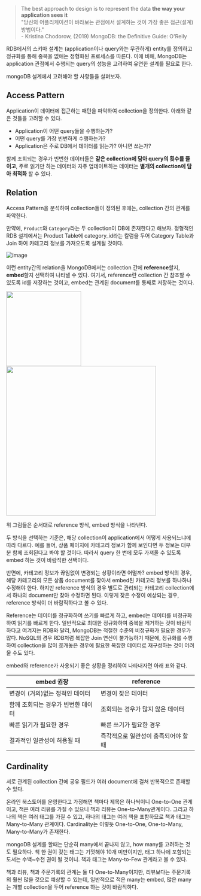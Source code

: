 
> The best approach to design is to represent the data **the way your application sees it**<br>"당신의 어플리케이션이 바라보는 관점에서 설계하는 것이 가장 좋은 접근(설계) 방법이다."<br>- Kristina Chodorow, (2019) MongoDB: the Definitive Guide: O'Reily

RDB에서의 스키마 설계는 (application이나 query와는 무관하게) entity를 정의하고 정규화를 통해 중복을 없애는 정형화된 프로세스를 따른다. 이에 비해, MongoDB는 application 관점에서 수행되는 query의 성능을 고려하여 유연한 설계를 필요로 한다. 

mongoDB 설계에서 고려해야 할 사항들을 살펴보자.

## Access Pattern

Application이 데이터에 접근하는 패턴을 파악하여 collection을 정의한다. 아래와 같은 것들을 고려할 수 있다.
 
- Application이 어떤 query들을 수행하는가?
- 어떤 query를 가장 빈번하게 수행하는가?
- Application은 주로 DB에서 데이터를 읽는가? 아니면 쓰는가?
 
함께 조회되는 경우가 빈번한 데이터들은 **같은 collection에 담아 query의 횟수를 줄이고**, 주로 읽기만 하는 데이터와 자주 업데이트하는 데이터는 **별개의 collection에 담아 최적화** 할 수 있다.

## Relation

Access Pattern을 분석하여 collection들이 정의된 후에는, collection 간의 관계를 파악한다.

만약에, `Product`와 `Category`라는 두 collection이 DB에 존재한다고 해보자. 정형적인 RDB 설계에서는 Product Table에 category_id라는 칼럼을 두어 Category Table과 Join 하여 카테고리 정보를 가져오도록 설계될 것이다.

![image](https://user-images.githubusercontent.com/81006587/206883612-1cd727cf-ea9c-42c1-9ab5-6e4dcc8d5035.png)

이런 entity간의 relation을 MongoDB에서는 collection 간에 **reference**할지, **embed**할지 선택하여 나타낼 수 있다. 여기서, reference란 collection 간 참조할 수 있도록 id를 저장하는 것이고, embed는 관계된 document를 통째로 저장하는 것이다.

<img height=200px src="https://user-images.githubusercontent.com/81006587/206883641-b5cc9eb1-f583-4b01-bdb2-b84afd6c083c.png">

<img height=400px src="https://user-images.githubusercontent.com/81006587/206883645-9125a139-f895-4cd5-9324-dbbc95420952.png">

위 그림들은 순서대로 reference 방식, embed 방식을 나타낸다.

두 방식을 선택하는 기준은, 해당 collection이 application에서 어떻게 사용되느냐에 따라 다르다. 예를 들어, 상품 페이지에 카테고리 정보가 함께 보인다면 두 정보는 대부분 함께 조회된다고 봐야 할 것이다. 따라서 query 한 번에 모두 가져올 수 있도록 embed 하는 것이 바람직한 선택이다. 

반면에, 카테고리 정보가 끊임없이 변경되는 상황이라면 어떨까? embed 방식의 경우, 해당 카테고리의 모든 상품 document를 찾아서 embed된 카테고리 정보를 하나하나 수정해야 한다. 하지만 reference 방식의 경우 별도로 관리되는 카테고리 collection에서 하나의 document만 찾아 수정하면 된다. 이렇게 잦은 수정이 예상되는 경우, reference 방식이 더 바람직하다고 볼 수 있다.

Reference는 데이터를 정규화하여 쓰기를 빠르게 하고, embed는 데이터를 비정규화하여 읽기를 빠르게 한다. 일반적으로 최대한 정규화하여 중복을 제거하는 것이 바람직하다고 여겨지는 RDB와 달리, MongoDB는 적절한 수준의 비정규화가 필요한 경우가 많다. NoSQL의 경우 RDB처럼 복잡한 Join 연산이 불가능하기 때문에, 정규화를 수행하여 collection을 많이 쪼개놓은 경우에 필요한 복잡한 데이터로 재구성하는 것이 어려울 수도 있다.

embed와 reference가 사용되기 좋은 상황을 정리하여 나타내자면 아래 표와 같다.

|embed 권장|reference|
|-|-|
|변경이 (거의)없는 정적인 데이터|변경이 잦은 데이터|
|함께 조회되는 경우가 빈번한 데이터|조회되는 경우가 많지 않은 데이터| 
|빠른 읽기가 필요한 경우|빠른 쓰기가 필요한 경우|
|결과적인 일관성이 허용될 때|즉각적으로 일관성이 충족되어야 할 때|

##  Cardinality

서로 관계된 collection 간에 공유 필드가 여러 document에 걸쳐 반복적으로 존재할 수 있다.

온라인 북스토어를 운영한다고 가정해면 책마다 제목은 하나씩이니 One-to-One 관계이고, 책은 여러 리뷰를 가질 수 있으니 책과 리뷰는 One-to-Many관계이다. 그리고 하나의 책은 여러 태그를 가질 수 있고, 하나의 태그는 여러 책을 포함하므로 책과 태그는 Many-to-Many 관계이다. Cardinality는 이렇듯 One-to-One, One-to-Many, Many-to-Many가 존재한다.

mongoDB 설계를 할때는 단순히 many에서 끝나지 않고, how many를 고려하는 것도 필요하다. 책 한 권이 갖는 태그는 기껏해야 10개 미만이지만, 태그 하나에 포함되는 도서는 수백~수천 권이 될 것이니. 책과 태그는 Many-to-Few 관계라고 볼 수 있다.

책과 리뷰, 책과 주문기록의 관계는 둘 다 One-to-Many이지만, 리뷰보다는 주문기록의 훨씬 많을 것으로 예상할 수 있는데, 일반적으로 적은 many는 embed, 많은 many는 개별 collection을 두어 reference 하는 것이 바람직하다.

